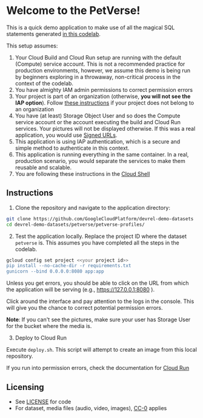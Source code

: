 #   Welcome to the PetVerse!

This is a quick demo application to make use of all the magical SQL statements generated [in this codelab](https://codelabs.developers.google.com/devsite/codelabs/petverse_multimodal?utm_campaign=CDR_0x6cb6c9c7_default_b433288268&utm_medium=external&utm_source=social).


This setup assumes:
1. Your Cloud Build and Cloud Run setup are running with the default (Compute) service account. This is not a recommended practice for production environments, however, we assume this demo is being run by beginners exploring in a throwaway, non-critical process in the context of the codelab.
2. You have almighty IAM admin permissions to correct permission errors
3. Your project is part of an organization (otherwise, **you will not see the IAP option**). Follow [these instructions](https://cloud.google.com/iap/docs/enabling-cloud-run?utm_campaign=CDR_0x6cb6c9c7_default_b433288268&utm_medium=external&utm_source=social) if your project does not belong to an organization
4. You have (at least) Storage Object User and so does the Compute service account or the account executing the build and Cloud Run services. Your pictures will not be displayed otherwise. If this was a real application, you would use [Signed URLs](https://cloud.google.com/storage/docs/access-control/signing-urls-with-helpers?utm_campaign=CDR_0x6cb6c9c7_default_b433288268&utm_medium=external&utm_source=social).
5. This application is using IAP authentication, which is a secure and simple method to authenticate in this context.
6. This application is running everything in the same container. In a real, production scenario, you would separate the services to make them reusable and scalable.
7. You are following these instructions in the [Cloud Shell](https://shell.cloud.google.com/)


## Instructions

1. Clone the repository and navigate to the application directory:

```bash
git clone https://github.com/GoogleCloudPlatform/devrel-demo-datasets
cd devrel-demo-datasets/petverse/petverse-profiles/
```

2. Test the application locally. Replace the project ID where the dataset `petverse` is. This assumes you have completed all the steps in the codelab.

```bash
gcloud config set project <<your project id>>
pip install --no-cache-dir -r requirements.txt
gunicorn --bind 0.0.0.0:8080 app:app
```

Unless you get errors, you should be able to click on the URL from which the application will be serving (e.g., https://127.0.0.1:8080 ).

Click around the interface and pay attention to the logs in the console. This will give you the chance to correct potential permission errors.

**Note**: If you can't see the pictures, make sure your user has Storage User for the bucket where the media is.

3. Deploy to Cloud Run

Execute `deploy.sh`. This script will attempt to create an image from this local repository.

If you run into permission errors, check the documentation for [Cloud Run](https://cloud.google.com/run/docs/deploying-source-code#required_roles?utm_campaign=CDR_0x6cb6c9c7_default_b433288268&utm_medium=external&utm_source=social)

## Licensing

* See [LICENSE](LICENSE) for code
* For dataset, media files (audio, video, images), [CC-0](https://creativecommons.org/public-domain/cc0/) applies
